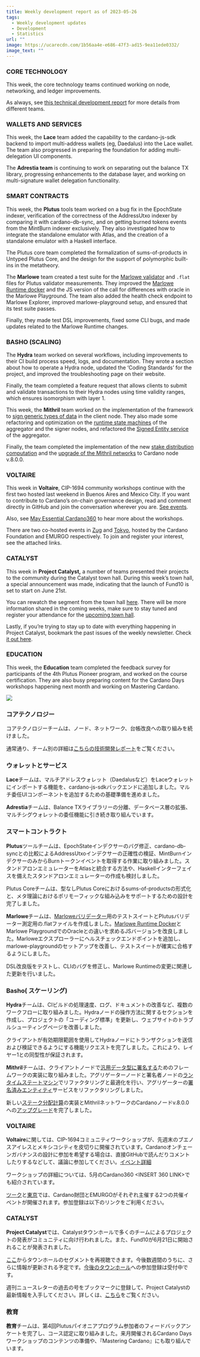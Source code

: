 ```yaml
---
title: Weekly development report as of 2023-05-26
tags:
  - Weekly development updates
  - Development
  - Statistics
url: ""
image: https://ucarecdn.com/1b56aa4e-e686-47f3-ad15-9ea11ede0332/
image_text: ""
---
```


### CORE TECHNOLOGY

This week, the core technology teams continued working on node, networking, and ledger improvements.

As always, see [this technical development report](https://input-output-hk.github.io/cardano-updates/archive) for more details from different teams.

### WALLETS AND SERVICES 

This week, the **Lace** team added the capability to the cardano-js-sdk backend to import multi-address wallets (eg, Daedalus) into the Lace wallet. The team also progressed in preparing the foundation for adding multi-delegation UI components. 

The **Adrestia team** is continuing to work on separating out the balance TX library, progressing enhancements to the database layer, and working on multi-signature wallet delegation functionality.

### SMART CONTRACTS

This week, the **Plutus** tools team worked on a bug fix in the EpochState indexer, verification of the correctness of the AddressUtxo indexer by comparing it with cardano-db-sync, and on getting burned tokens events from the MintBurn indexer exclusively. They also investigated how to integrate the standalone emulator with Atlas, and the creation of a standalone emulator with a Haskell interface. 

The Plutus core team completed the formalization of sums-of-products in Untyped Plutus Core, and the design for the support of polymorphic built-ins in the metatheory.

The **Marlowe** team created a test suite for the [Marlowe validator](https://github.com/input-output-hk/marlowe-cardano/pull/580) and `.flat` files for Plutus validator measurements. They improved the [Marlowe Runtime docker](https://github.com/input-output-hk/marlowe-cardano/pull/583) and the JS version of the call for differences with oracle in the Marlowe Playground. The team also added the health check endpoint to Marlowe Explorer, improved marlowe-playground setup, and ensured that its test suite passes. 

Finally, they made test DSL improvements, fixed some CLI bugs, and made updates related to the Marlowe Runtime changes.  

### BASHO (SCALING)

The **Hydra** team worked on several workflows, including improvements to their CI build process speed, logs, and documentation. They wrote a section about how to operate a Hydra node, updated the ‘Coding Standards’ for the project, and improved the troubleshooting page on their website. 

Finally, the team completed a feature request that allows clients to submit and validate transactions to their Hydra nodes using time validity ranges, which ensures isomorphism with layer 1.

This week, the **Mithril** team worked on the implementation of the framework to [sign generic types of data](https://github.com/input-output-hk/mithril/issues/895) in the client node. They also made some refactoring and optimization on the [runtime state machines](https://github.com/input-output-hk/mithril/pull/934) of the aggregator and the signer nodes, and refactored the [Signed Entity service](https://github.com/input-output-hk/mithril/pull/929) of the aggregator.

Finally, the team completed the implementation of the new [stake distribution computation](https://github.com/input-output-hk/mithril/pull/921) and the [upgrade of the Mithril networks](https://github.com/input-output-hk/mithril/pull/922) to Cardano node v.8.0.0.

### VOLTAIRE

This week in **Voltaire**, CIP-1694 community workshops continue with the first two hosted last weekend in Buenos Aires and Mexico City. If you want to contribute to Cardano’s on-chain governance design, read and comment directly in GitHub and join the conversation wherever you are. [See events](https://www.essentialcardano.io/article/cip-1694-community-workshops-the-line-up).

Also, see [May Essential Cardano360](https://input-output.atlassian.net/browse/LO-2185) to hear more about the workshops.  
  
There are two co-hosted events in [Zug](https://cardanofoundation.org/forms/cip1694-workshop-zug) and [Tokyo](https://lu.ma/CARDANO.CIP1694), hosted by the Cardano Foundation and EMURGO respectively. To join and register your interest, see the attached links.

### CATALYST

This week in **Project Catalyst,** a number of teams presented their projects to the community during the Catalyst town hall. During this week’s town hall, a special announcement was made, indicating that the launch of Fund10 is set to start on June 21st.

You can rewatch the segment from the town hall [here](https://youtu.be/PMGH37nCbdk?t=2620). There will be more information shared in the coming weeks, make sure to stay tuned and register your attendance for the [upcoming town hall](http://bit.ly/catalyst-townhall).  
  
Lastly, if you’re trying to stay up to date with everything happening in Project Catalyst, bookmark the past issues of the weekly newsletter. Check [it out here](https://us20.campaign-archive.com/home/?u=26d3b656ecc43aa6f3063eaed&id=2451b43b07).

### EDUCATION

This week, the **Education** team completed the feedback survey for participants of the 4th Plutus Pioneer program, and worked on the course certification. They are also busy preparing content for the Cardano Days workshops happening next month and working on Mastering Cardano.

  
![](https://ucarecdn.com/e97af539-3111-45f0-bd47-811fcfa1f6b2/)

### コアテクノロジー

コアテクノロジーチームは、ノード、ネットワーク、台帳改良への取り組みを続けました。

通常通り、チーム別の詳細は[こちらの技術開発レポート](https://input-output-hk.github.io/cardano-updates/archive)をご覧ください。

### ウォレットとサービス 

**Lace**チームは、マルチアドレスウォレット（Daedalusなど）をLaceウォレットにインポートする機能を、cardano-js-sdkバックエンドに追加しました。マルチ委任UIコンポーネントを追加するための基礎準備を進めました。 

**Adrestia**チームは、Balance TXライブラリーの分離、データベース層の拡張、マルチシグウォレットの委任機能に引き続き取り組んでいます。

### スマートコントラクト

**Plutus**ツールチームは、EpochStateインデクサーのバグ修正、cardano-db-syncとの比較によるAddressUtxoインデクサーの正確性の検証、MintBurnインデクサーのみからBurnトークンイベントを取得する作業に取り組みました。スタンドアロンエミュレーターをAtlasと統合する方法や、Haskellインターフェイスを備えたスタンドアロンエミュレーターの作成も検討しました。 

Plutus Coreチームは、型なしPlutus Coreにおけるsums-of-productsの形式化と、メタ理論におけるポリモーフィックな組み込みをサポートするための設計を完了しました。

**Marlowe**チームは、[Marloweバリデーター](https://github.com/input-output-hk/marlowe-cardano/pull/580)用のテストスイートとPlutusバリデーター測定用の.flatファイルを作成しました。[Marlowe Runtime Docker](https://github.com/input-output-hk/marlowe-cardano/pull/583)とMarlowe PlaygroundでのOracleとの違いを求めるJSバージョンを改良しました。Marloweエクスプローラーにヘルスチェックエンドポイントを追加し、marlowe-playgroundのセットアップを改善し、テストスイートが確実に合格するようにしました。 

DSL改良版をテストし、CLIのバグを修正し、Marlowe Runtimeの変更に関連した更新を行いました。  

### Basho( スケーリング)

**Hydra**チームは、CIビルドの処理速度、ログ、ドキュメントの改善など、複数のワークフローに取り組みました。Hydraノードの操作方法に関するセクションを作成し、プロジェクトの「コーディング標準」を更新し、ウェブサイトのトラブルシューティングページを改善しました。 

クライアントが有効期限範囲を使用してHydraノードにトランザクションを送信および検証できるようにする機能リクエストを完了しました。これにより、レイヤー1との同型性が保証されます。

**Mithril**チームは、クライアントノードで[汎用データ型に署名する](https://github.com/input-output-hk/mithril/issues/895)ためのフレームワークの実装に取り組みました。アグリゲーターノードと署名者ノードの[ランタイムステートマシン](https://github.com/input-output-hk/mithril/pull/934)でリファクタリングと最適化を行い、アグリゲーターの[署名済みエンティティ](https://github.com/input-output-hk/mithril/pull/929)サービスをリファクタリングしました。

新しい[ステーク分配計算](https://github.com/input-output-hk/mithril/pull/921)の実装とMithrilネットワークのCardanoノードv.8.0.0への[アップグレード](https://github.com/input-output-hk/mithril/pull/922)を完了しました。

### VOLTAIRE

**Voltaire**に関しては、CIP-1694コミュニティワークショップが、先週末のブエノスアイレスとメキシコシティを皮切りに開催されています。Cardanoオンチェーンガバナンスの設計に参加を希望する場合は、直接GitHubで読んだりコメントしたりするなどして、議論に参加してください。[イベント詳細](https://www.essentialcardano.io/article/cip-1694-community-workshops-the-line-up)

ワークショップの詳細については、5月のCardano360 <INSERT 360 LINK>でも紹介されています。  
  
[ツーク](https://cardanofoundation.org/forms/cip1694-workshop-zug)と[東京](https://lu.ma/CARDANO.CIP1694)では、Cardano財団とEMURGOがそれぞれ主催する2つの共催イベントが開催されます。参加登録は以下のリンクをご利用ください。

### CATALYST

**Project Catalyst**では、Catalystタウンホールで多くのチームによるプロジェクトの発表がコミュニティに向け行われました。また、Fund10が6月21日に開始されることが発表されました。

[ここ](https://www.youtube.com/watch?v=PMGH37nCbdk)からタウンホールのセグメントを再視聴できます。今後数週間のうちに、さらに情報が更新される予定です。[今後のタウンホール](http://bit.ly/catalyst-townhall)への参加登録は受付中です。  
  
週刊ニュースレターの過去の号をブックマークに登録して、Project Catalystの最新情報を入手してください。詳しくは、[こちら](https://us20.campaign-archive.com/home/?u=26d3b656ecc43aa6f3063eaed&id=2451b43b07)をご覧ください。

### 教育

**教育**チームは、第4回Plutusパイオニアプログラム参加者のフィードバックアンケートを完了し、コース認定に取り組みました。来月開催されるCardano Daysワークショップのコンテンツの準備や、『Mastering Cardano』にも取り組んでいます。
